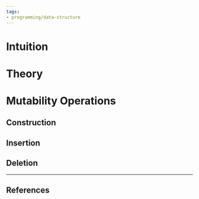 ```yaml
---
tags:
- programming/data-structure
---
```

# Intuition

# Theory

# Mutability Operations
## Construction

## Insertion

## Deletion

----
## References